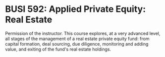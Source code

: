 # BUSI 592: Applied Private Equity: Real Estate

Permission of the instructor. This course explores, at a very advanced level, all stages of the management of a real estate private equity fund: from capital formation, deal sourcing, due diligence, monitoring and adding value, and exiting of the fund's real estate holdings.